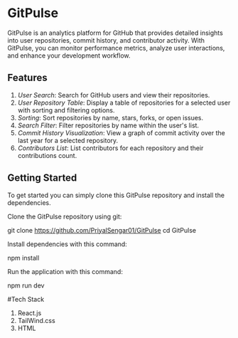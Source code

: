 # GitPulse
GitPulse is an analytics platform for GitHub that provides detailed insights into user repositories, commit history, and contributor activity. With GitPulse, you can monitor performance metrics, analyze user interactions, and enhance your development workflow.

## Features

1. *User Search*: Search for GitHub users and view their repositories.
2. *User Repository Table*: Display a table of repositories for a selected user with sorting and filtering options.
3. *Sorting*: Sort repositories by name, stars, forks, or open issues.
4. *Search Filter*: Filter repositories by name within the user's list.
5. *Commit History Visualization*: View a graph of commit activity over the last year for a selected repository.
6. *Contributors List*: List contributors for each repository and their contributions count.

## Getting Started

To get started you can simply clone this GitPulse repository and install the dependencies.

Clone the GitPulse repository using git:

git clone https://github.com/PriyalSengar01/GitPulse
cd GitPulse

Install dependencies with this command:

npm install

Run the application with this command:

npm run dev

#Tech Stack
1. React.js
2. TailWind.css
3. HTML
